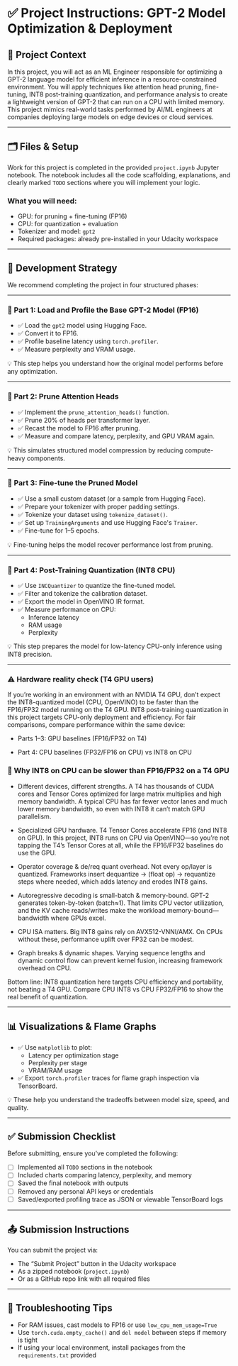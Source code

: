 # ✅ Project Instructions: GPT-2 Model Optimization & Deployment

## 🧠 Project Context

In this project, you will act as an ML Engineer responsible for optimizing a GPT-2 language model for efficient inference in a resource-constrained environment. You will apply techniques like attention head pruning, fine-tuning, INT8 post-training quantization, and performance analysis to create a lightweight version of GPT-2 that can run on a CPU with limited memory. This project mimics real-world tasks performed by AI/ML engineers at companies deploying large models on edge devices or cloud services.

---

## 🗂️ Files & Setup

Work for this project is completed in the provided `project.ipynb` Jupyter notebook. The notebook includes all the code scaffolding, explanations, and clearly marked `TODO` sections where you will implement your logic.

### What you will need:
- GPU: for pruning + fine-tuning (FP16)
- CPU: for quantization + evaluation
- Tokenizer and model: `gpt2`
- Required packages: already pre-installed in your Udacity workspace

---

## 🔧 Development Strategy

We recommend completing the project in four structured phases:

---

### 📍 Part 1: Load and Profile the Base GPT-2 Model (FP16)

- ✅ Load the `gpt2` model using Hugging Face.
- ✅ Convert it to FP16.
- ✅ Profile baseline latency using `torch.profiler`.
- ✅ Measure perplexity and VRAM usage.

💡 This step helps you understand how the original model performs before any optimization.

---

### 📍 Part 2: Prune Attention Heads

- ✅ Implement the `prune_attention_heads()` function.
- ✅ Prune 20% of heads per transformer layer.
- ✅ Recast the model to FP16 after pruning.
- ✅ Measure and compare latency, perplexity, and GPU VRAM again.

💡 This simulates structured model compression by reducing compute-heavy components.

---

### 📍 Part 3: Fine-tune the Pruned Model

- ✅ Use a small custom dataset (or a sample from Hugging Face).
- ✅ Prepare your tokenizer with proper padding settings.
- ✅ Tokenize your dataset using `tokenize_dataset()`.
- ✅ Set up `TrainingArguments` and use Hugging Face's `Trainer`.
- ✅ Fine-tune for 1–5 epochs.

💡 Fine-tuning helps the model recover performance lost from pruning.

---

### 📍 Part 4: Post-Training Quantization (INT8 CPU)

- ✅ Use `INCQuantizer` to quantize the fine-tuned model.
- ✅ Filter and tokenize the calibration dataset.
- ✅ Export the model in OpenVINO IR format.
- ✅ Measure performance on CPU:
  - Inference latency
  - RAM usage
  - Perplexity

💡 This step prepares the model for low-latency CPU-only inference using INT8 precision.

---

### ⚠️ Hardware reality check (T4 GPU users)

If you’re working in an environment with an NVIDIA T4 GPU, don’t expect the INT8-quantized model (CPU, OpenVINO) to be faster than the FP16/FP32 model running on the T4 GPU. INT8 post-training quantization in this project targets CPU-only deployment and efficiency.
For fair comparisons, compare performance within the same device:

- Parts 1–3: GPU baselines (FP16/FP32 on T4)

- Part 4: CPU baselines (FP32/FP16 on CPU) vs INT8 on CPU

### 🔎 Why INT8 on CPU can be slower than FP16/FP32 on a T4 GPU

- Different devices, different strengths. A T4 has thousands of CUDA cores and Tensor Cores optimized for large matrix multiplies and high memory bandwidth. A typical CPU has far fewer vector lanes and much lower memory bandwidth, so even with INT8 it can’t match GPU parallelism.

- Specialized GPU hardware. T4 Tensor Cores accelerate FP16 (and INT8 on GPU). In this project, INT8 runs on CPU via OpenVINO—so you’re not tapping the T4’s Tensor Cores at all, while the FP16/FP32 baselines do use the GPU.

- Operator coverage & de/req quant overhead. Not every op/layer is quantized. Frameworks insert dequantize → (float op) → requantize steps where needed, which adds latency and erodes INT8 gains.

- Autoregressive decoding is small-batch & memory-bound. GPT-2 generates token-by-token (batch≈1). That limits CPU vector utilization, and the KV cache reads/writes make the workload memory-bound—bandwidth where GPUs excel.

- CPU ISA matters. Big INT8 gains rely on AVX512-VNNI/AMX. On CPUs without these, performance uplift over FP32 can be modest.

- Graph breaks & dynamic shapes. Varying sequence lengths and dynamic control flow can prevent kernel fusion, increasing framework overhead on CPU.

Bottom line: INT8 quantization here targets CPU efficiency and portability, not beating a T4 GPU. Compare CPU INT8 vs CPU FP32/FP16 to show the real benefit of quantization.

---

## 📊 Visualizations & Flame Graphs

- ✅ Use `matplotlib` to plot:
  - Latency per optimization stage
  - Perplexity per stage
  - VRAM/RAM usage
- ✅ Export `torch.profiler` traces for flame graph inspection via TensorBoard.

💡 These help you understand the tradeoffs between model size, speed, and quality.

---

## ✅ Submission Checklist

Before submitting, ensure you've completed the following:

- [ ] Implemented all `TODO` sections in the notebook
- [ ] Included charts comparing latency, perplexity, and memory
- [ ] Saved the final notebook with outputs
- [ ] Removed any personal API keys or credentials
- [ ] Saved/exported profiling trace as JSON or viewable TensorBoard logs

---

## 📤 Submission Instructions

You can submit the project via:

- The “Submit Project” button in the Udacity workspace  
- As a zipped notebook (`project.ipynb`)  
- Or as a GitHub repo link with all required files  

---

## 🧩 Troubleshooting Tips

- For RAM issues, cast models to FP16 or use `low_cpu_mem_usage=True`
- Use `torch.cuda.empty_cache()` and `del model` between steps if memory is tight
- If using your local environment, install packages from the `requirements.txt` provided